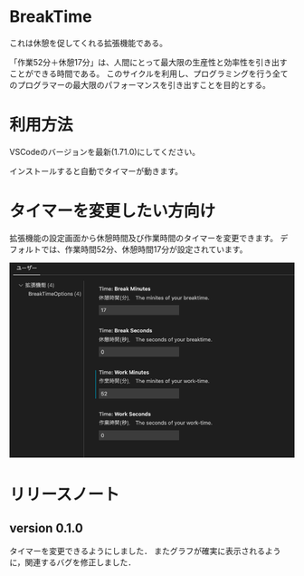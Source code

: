 # BreakTime

これは休憩を促してくれる拡張機能である。

「作業52分＋休憩17分」は、人間にとって最大限の生産性と効率性を引き出すことができる時間である。
このサイクルを利用し、プログラミングを行う全てのプログラマーの最大限のパフォーマンスを引き出すことを目的とする。


# 利用方法
VSCodeのバージョンを最新(1.71.0)にしてください。

インストールすると自動でタイマーが動きます。

# タイマーを変更したい方向け
拡張機能の設定画面から休憩時間及び作業時間のタイマーを変更できます。
デフォルトでは、作業時間52分、休憩時間17分が設定されています。

!['タイマーの変更画面'](images/timersetting.png
)

# リリースノート
## version 0.1.0
タイマーを変更できるようにしました．
またグラフが確実に表示されるように，関連するバグを修正しました．
